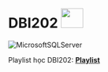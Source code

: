 # DBI202 <img src="https://cdn-icons-png.flaticon.com/512/9850/9850812.png" width="45" height="40">

![MicrosoftSQLServer](https://img.shields.io/badge/Microsoft%20SQL%20Sever-CC2927?style=for-the-badge&logo=microsoft%20sql%20server&logoColor=white)<br/>

Playlist học DBI202: [**Playlist**](https://www.youtube.com/playlist?list=PLkKczjBuNc7qfq5bELRIr_OtZcbtwfxlh)

